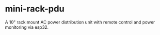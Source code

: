 # mini-rack-pdu
A 10" rack mount AC power distribution unit with remote control and power monitoring via esp32. 

